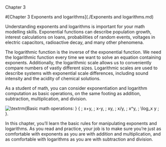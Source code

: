 Chapter 3    

#[Chapter 3 Exponents and logarithms](./Exponents and logarithms.md)

Understanding exponents and logarithms is important for your math modelling skills. Exponential functions can describe population growth, interest calculations on loans, probabilities of random events, voltages in electric capacitors, radioactive decay, and many other phenomena.

The logarithmic function is the inverse of the exponential function. We need the logarithmic function every time we want to solve an equation containing exponents. Additionally, the logarithmic scale allows us to conveniently compare numbers of vastly different sizes. Logarithmic scales are used to describe systems with exponential scale differences, including sound intensity and the acidity of chemical solutions.

As a student of math, you can consider exponentiation and logarithm computation as basic operations, on the same footing as addition, subtraction, multiplication, and division.

![\textrm{Basic math operations: }   \{ \; x+y, \; x-y, \; xy,  \; x/y, \; x^y, \; \log_x y \;  \}.](00496.jpeg)

In this chapter, you’ll learn the basic rules for manipulating exponents and logarithms. As you read and practice, your job is to make sure you’re just as comfortable with exponents as you are with addition and multiplication, and as comfortable with logarithms as you are with subtraction and division.
